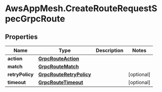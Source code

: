 # AwsAppMesh.CreateRouteRequestSpecGrpcRoute

## Properties

Name | Type | Description | Notes
------------ | ------------- | ------------- | -------------
**action** | [**GrpcRouteAction**](GrpcRouteAction.md) |  | 
**match** | [**GrpcRouteMatch**](GrpcRouteMatch.md) |  | 
**retryPolicy** | [**GrpcRouteRetryPolicy**](GrpcRouteRetryPolicy.md) |  | [optional] 
**timeout** | [**GrpcRouteTimeout**](GrpcRouteTimeout.md) |  | [optional] 



